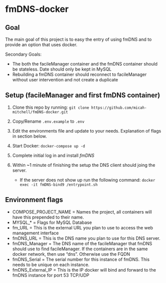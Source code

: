 # fmDNS-docker

## Goal

The main goal of this project is to easy the entry of using fmDNS and to provide an option that uses docker.

Secondary Goals:
* The both the facileManager container and the fmDNS container should be stateless. Date should only be kept in MySQL
* Rebuilding a fmDNS container should reconnect to facileManager without user intervention and not create a duplicate

## Setup (facileManager and first fmDNS container)
1. Clone this repo by running: ```git clone https://github.com/micah-mitchell/fmDNS-docker.git```

1. Copy/Rename ```.env.example``` to ```.env```

1. Edit the environments file and update to your needs. Explanation of flags in section below.

1. Start Docker: ```docker-compose up -d```

1. Complete initial log in and install *fmDNS*

1. Within ~1 minute of finishing the setup the DNS client should joing the server.
    * If the server does not show up run the following command: ```docker exec -it fmDNS-bind9 /entrypoint.sh```

## Environment flags
* COMPOSE_PROJECT_NAME = Names the project, all containers will have this prepended to their name.
* MYSQL_* = Flags for MySQL Database
* fm_URL = This is the external URL you plan to use to access the web management interface
* fmDNS_URL = This is the DNS name you plan to use for this DNS server. 
* fmDNS_Manager = The DNS name of the facileManager that fmDNS should use to find facileManager. If the containers are in the same docker network, then use “dns”. Otherwise use the FQDN
* fmDNS_Serial = The serial number for this instance of fmDNS. This needs to be unique on each instance.
* fmDNS_External_IP = This is the IP docker will bind and forward to the fmDNS instance for port 53 TCP/UDP


